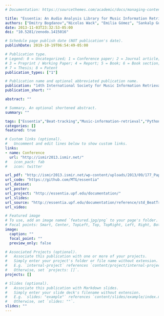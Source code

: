 ```yaml
---
# Documentation: https://sourcethemes.com/academic/docs/managing-content/

title: "Essentia: An Audio Analysis Library for Music Information Retrieval"
authors: ["Dmitry Bogdanov","Nicolas Wack", "Emilia Gómez", "Sankalp Gulati", "Perfecto Herrera", "Oscar Mayor", "Gerard Roma", "Justin Salamon", "Jose R. Zapata", "Xavier Serra"]
date: 2013-11-03T23:32:53-05:00
doi: "10.5281/zenodo.1415016"

# Schedule page publish date (NOT publication's date).
publishDate: 2019-10-19T06:54:49-05:00

# Publication type.
# Legend: 0 = Uncategorized; 1 = Conference paper; 2 = Journal article;
# 3 = Preprint / Working Paper; 4 = Report; 5 = Book; 6 = Book section;
# 7 = Thesis; 8 = Patent
publication_types: ["1"]

# Publication name and optional abbreviated publication name.
publication: "14th International Society for Music Information Retrieval Conference (ISMIR 2013), P. 493-498, Curitiba, Brazil "
publication_short: ""

abstract: ""

# Summary. An optional shortened abstract.
summary: ""

tags: ["Essentia","Beat-tracking","Music-information-retrieval","Python","ISMIR","Open-source"]
categories: []
featured: true

# Custom links (optional).
#   Uncomment and edit lines below to show custom links.
links:
- name: Conference
  url: "http://ismir2013.ismir.net/"
#   icon_pack: fab
#   icon: twitter

url_pdf: "http://ismir2013.ismir.net/wp-content/uploads/2013/09/177_Paper.pdf"
url_code: "https://github.com/MTG/essentia"
url_dataset:
url_poster:
url_project: "http://essentia.upf.edu/documentation/"
url_slides:
url_source: "http://essentia.upf.edu/documentation/reference/std_BeatTrackerMultiFeature.html"
url_video:

# Featured image
# To use, add an image named `featured.jpg/png` to your page's folder. 
# Focal points: Smart, Center, TopLeft, Top, TopRight, Left, Right, BottomLeft, Bottom, BottomRight.
image:
  caption: ""
  focal_point: ""
  preview_only: false

# Associated Projects (optional).
#   Associate this publication with one or more of your projects.
#   Simply enter your project's folder or file name without extension.
#   E.g. `internal-project` references `content/project/internal-project/index.md`.
#   Otherwise, set `projects: []`.
projects: []

# Slides (optional).
#   Associate this publication with Markdown slides.
#   Simply enter your slide deck's filename without extension.
#   E.g. `slides: "example"` references `content/slides/example/index.md`.
#   Otherwise, set `slides: ""`.
slides: ""
---
```

